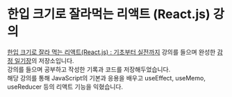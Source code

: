 # 한입 크기로 잘라먹는 리액트 (React.js) 강의

[한입 크기로 잘라 먹는 리액트(React.js) : 기초부터 실전까지](https://inf.run/2XT4) 강의를 들으며 완성한 [감정 일기장](https://udemy-project-938.web.app/)의 저장소입니다.
<br>
강의를 들으며 공부하고 작성한 기록과 코드를 저장해두었습니다.
<br>
해당 강의를 통해 JavaScript의 기본과 응용을 배우고 useEffect, useMemo, useReducer 등의 리액트 기능을 익혔습니다.
